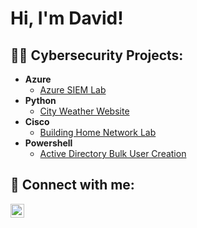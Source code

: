 <h1>Hi, I'm David! </h1>

<h2>👨‍💻 Cybersecurity Projects:</h2>

- <b>Azure</b>
  - [Azure SIEM Lab](https://github.com/davidwest1/AzureSIEMLab)
- <b>Python</b>
  - [City Weather Website](https://github.com/davidwest1/CityWeatherWebsite)
- <b>Cisco</b>
  - [Building Home Network Lab](https://github.com/davidwest1/BuildingNetworkLab)
- <b>Powershell</b>
  - [Active Directory Bulk User Creation](https://github.com/davidwest1/ActiveDirectoryLab/tree/main)


<h2> 🤳 Connect with me:</h2>

[<img align="left" alt="DavidWest | LinkedIn" width="22px" src="https://cdn.jsdelivr.net/npm/simple-icons@v3/icons/linkedin.svg" />][linkedin]


[linkedin]: https://linkedin.com/in/davidwest24

